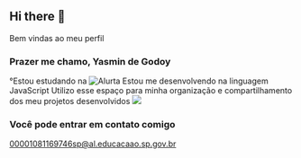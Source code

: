 ## Hi there 👋
Bem vindas ao meu perfil
### Prazer me chamo, Yasmin de Godoy
°Estou estudando na ![Alurta](link)
Estou me desenvolvendo na linguagem JavaScript
Utilizo esse espaço para minha organização e compartilhamento dos meu projetos desenvolvidos
![](link)
### Você pode entrar em contato comigo
00001081169746sp@al.educacaao.sp.gov.br
<!--
**godoyasminnn/godoyasminnn** is a ✨ _special_ ✨ repository because its `README.md` (this file) appears on your GitHub profile.

Here are some ideas to get you started:

- 🔭 I’m currently working on ...
- 🌱 I’m currently learning ...
- 👯 I’m looking to collaborate on ...
- 🤔 I’m looking for help with ...
- 💬 Ask me about ...
- 📫 How to reach me: ...
- 😄 Pronouns: ...
- ⚡ Fun fact: ...
-->
